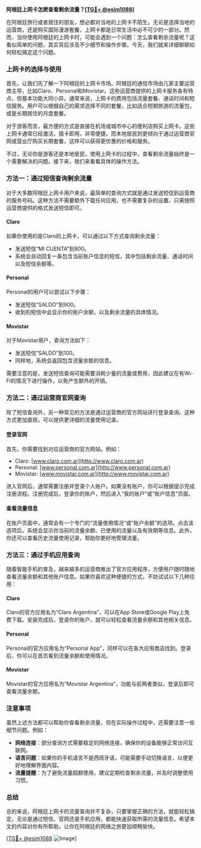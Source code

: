 **阿根廷上网卡怎麽查看剩余流量？[[TG💪+ @esim1088](https://t.me/s/esim1088)]**

在阿根廷旅行或者居住的朋友，想必都对当地的上网卡不陌生。无论是选择当地的运营商，还是购买国际漫游套餐，上网卡都是日常生活中必不可少的一部分。然而，当你使用阿根廷的上网卡时，可能会遇到一个问题：怎么查看剩余流量呢？这看似简单的问题，其实背后涉及不少细节和操作步骤。今天，我们就来详细聊聊如何轻松搞定这个问题。

### 上网卡的选择与使用

首先，让我们先了解一下阿根廷的上网卡市场。阿根廷的通信市场由几家主要运营商主导，比如Claro、Personal和Movistar。这些运营商提供的上网卡服务各有特点，但基本功能大同小异。通常来说，上网卡的费用包括流量套餐、通话时间和短信服务。用户可以根据自己的需求选择不同的套餐，比如适合短期旅游的流量包，或是长期居住的月度套餐。

对于游客而言，最方便的方式是直接在机场或城市中心的便利店购买上网卡。这些上网卡通常已经激活，插卡即用，非常便捷。而本地居民则更倾向于通过运营商官网或营业厅购买长期套餐，这样可以获得更优惠的价格和服务。

不过，无论你是游客还是本地居民，使用上网卡的过程中，查看剩余流量始终是一个需要解决的问题。接下来，我们来看看具体的操作方法。

### 方法一：通过短信查询剩余流量

对于大多数阿根廷上网卡用户来说，最简单的查询方式就是通过发送短信到运营商的服务号码。这种方法不需要额外下载任何应用，也不需要复杂的设置，只需按照运营商提供的格式发送短信即可。

#### Claro
如果你使用的是Claro的上网卡，可以通过以下方式查询剩余流量：
- 发送短信“MI CUENTA”到800。
- 系统会自动回复一条包含当前账户信息的短信，其中包括剩余流量、通话时间以及短信余额等。

#### Personal
Personal的用户可以尝试以下步骤：
- 发送短信“SALDO”到900。
- 收到的短信中会显示你的账户余额，以及剩余流量的具体情况。

#### Movistar
对于Movistar用户，查询方法如下：
- 发送短信“SALDO”到100。
- 同样地，系统会返回包含流量余额的信息。

需要注意的是，发送短信查询可能需要消耗少量的流量或费用，因此建议在有Wi-Fi的情况下进行操作，以免产生额外的开销。

### 方法二：通过运营商官网查询

除了短信查询外，另一种常见的方法是通过运营商的官方网站进行登录查询。这种方式更加直观，可以提供更详细的流量使用记录。

#### 登录官网
首先，你需要找到对应运营商的官方网站。例如：
- Claro: [www.claro.com.ar](http://www.claro.com.ar)
- Personal: [www.personal.com.ar](http://www.personal.com.ar)
- Movistar: [www.movistar.com.ar](http://www.movistar.com.ar)

进入官网后，通常需要注册并登录个人账户。如果没有账户，你可以根据提示完成注册流程。注册完成后，登录你的账户，然后进入“我的账户”或“账户信息”页面。

#### 查看流量信息
在账户页面中，通常会有一个专门的“流量使用情况”或“账户余额”的选项。点击该选项后，系统会显示你当前的流量余额、已使用的流量以及有效期等信息。此外，你还可以查看历史流量使用记录，帮助你更好地管理流量。

### 方法三：通过手机应用查询

随着智能手机的普及，越来越多的运营商推出了官方应用程序，方便用户随时随地查看流量余额和其他账户信息。如果你喜欢这种便捷的方式，不妨试试以下几种应用：

#### Claro
Claro的官方应用名为“Claro Argentina”，可以在App Store或Google Play上免费下载。安装完成后，登录你的账户，就可以轻松查看流量余额和其他相关信息。

#### Personal
Personal的官方应用名为“Personal App”，同样可以在各大应用商店找到。登录后，你可以在首页看到流量余额和使用情况。

#### Movistar
Movistar的官方应用名为“Movistar Argentina”，功能与前两者类似，登录后即可查看流量余额。

### 注意事项

虽然上述方法都可以帮助你查看剩余流量，但在实际操作过程中，还需要注意一些细节问题。例如：
- **网络连接**：部分查询方式需要稳定的网络连接，确保你的设备能够正常访问互联网。
- **语言问题**：如果你的手机语言不是西班牙语，可能需要手动切换语言，以便更好地理解界面内容。
- **流量提醒**：为了避免流量超额使用，建议定期检查剩余流量，并及时调整使用习惯。

### 总结

总的来说，阿根廷上网卡的流量查询并不复杂，只要掌握正确的方法，就能轻松搞定。无论是通过短信、官网还是手机应用，都能快速获取所需的流量信息。希望本文的内容对你有所帮助，让你在阿根廷的网络之旅更加顺畅愉快。

[[TG💪+ @esim1088](https://t.me/s/esim1088) ![Image](https://i.postimg.cc/4NQfJmqS/Snipaste-2025-05-13-00-14-12.png)]
